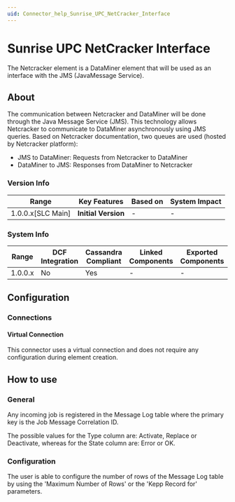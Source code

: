```yaml
---
uid: Connector_help_Sunrise_UPC_NetCracker_Interface
---
```


# Sunrise UPC NetCracker Interface

The Netcracker element is a DataMiner element that will be used as an interface with the JMS (JavaMessage Service).

## About

The communication between Netcracker and DataMiner will be done through the Java Message Service (JMS). This technology allows Netcracker to communicate to DataMiner asynchronously using JMS queries. Based on Netcracker documentation, two queues are used (hosted by Netcracker platform):

- JMS to DataMiner: Requests from Netcracker to DataMiner
- DataMiner to JMS: Responses from DataMiner to Netcracker

### Version Info

| **Range**           | **Key Features**    | **Based on** | **System Impact** |
|---------------------|---------------------|--------------|-------------------|
| 1.0.0.x\[SLC Main\] | **Initial Version** | \-           | \-                |

### System Info

| **Range** | **DCF Integration** | **Cassandra Compliant** | **Linked Components** | **Exported Components** |
|-----------|---------------------|-------------------------|-----------------------|-------------------------|
| 1.0.0.x   | No                  | Yes                     | \-                    | \-                      |

## Configuration

### Connections

#### Virtual Connection

This connector uses a virtual connection and does not require any configuration during element creation.

## How to use

### General

Any incoming job is registered in the Message Log table where the primary key is the Job Message Correlation ID.

The possible values for the Type column are: Activate, Replace or Deactivate, whereas for the State column are: Error or OK.

### Configuration

The user is able to configure the number of rows of the Message Log table by using the 'Maximum Number of Rows' or the 'Kepp Record for' parameters.
